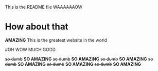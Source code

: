 This is the README file WAAAAAAOW

# How about that

**AMAZING**
This is the greatest website in the world

#OH WOW MUCH GOOD

~~so dumb~~  **SO AMAZING**
~~so dumb~~  **SO AMAZING**
~~so dumb~~  **SO AMAZING**
~~so dumb~~  **SO AMAZING**
~~so dumb~~  **SO AMAZING**
~~so dumb~~  **SO AMAZING**